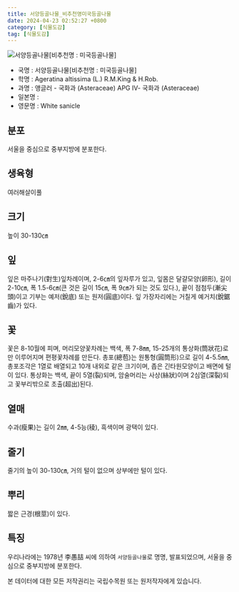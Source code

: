 ```yaml
---
title: 서양등골나물_비추천명미국등골나물
date: 2024-04-23 02:52:27 +0800
category: [식물도감]
tag: [식물도감]
---
```




![서양등골나물[비추천명 : 미국등골나물]](/fileUpload/plants/basic/Compositae/Eupatorium/9885/1_th2.JPG)
- 국명 : 서양등골나물[비추천명 : 미국등골나물]
- 학명 : Ageratina altissima (L.) R.M.King & H.Rob.
- 과명 : 앵글러 - 국화과 (Asteraceae) APG Ⅳ- 국화과 (Asteraceae)
- 일본명 : 
- 영문명 : White sanicle


## 분포
서울을 중심으로 중부지방에 분포한다.
## 생육형
여러해살이풀 
## 크기
높이 30-130㎝
## 잎
잎은 마주나기(對生)잎차례이며, 2-6㎝의 잎자루가 있고, 잎몸은 달걀모양(卵形), 길이 2-10㎝, 폭 1.5-6㎝(큰 것은 길이 15㎝, 폭 9㎝가 되는 것도 있다.), 끝이 점첨두(漸尖頭)이고 기부는 예저(銳底) 또는 원저(圓底)이다. 잎 가장자리에는 거칠게 예거치(銳鋸齒)가 있다.
## 꽃
꽃은 8-10월에 피며, 머리모양꽃차례는 백색, 폭 7-8㎜, 15-25개의 통상화(筒狀花)로만 이루어지며 편평꽃차례를 만든다. 총포(總苞)는 원통형(圓筒形)으로 길이 4-5.5㎜, 총포조각은 1열로 배열되고 10개 내외로 같은 크기이며, 좁은 긴타원모양이고 배면에 털이 있다. 통상화는 백색, 끝이 5열(裂)되며, 암술머리는 사상(絲狀)이며 2심열(深裂)되고 꽃부리밖으로 초출(超出)된다.　　 

## 열매
수과(瘦果)는 길이 2㎜, 4-5능(稜), 흑색이며 광택이 있다.
## 줄기
줄기의 높이 30-130㎝, 거의 털이 없으며 상부에만 털이 있다.
## 뿌리
짧은 근경(根莖)이 있다.
## 특징
우리나라에는 1978년 李愚喆 씨에 의하여 `서양등골나물`로 명명, 발표되었으며, 서울을 중심으로 중부지방에 분포한다.






본 데이터에 대한 모든 저작권리는 국립수목원 또는 원저작자에게 있습니다.
